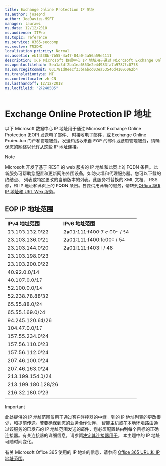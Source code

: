```yaml
---
title: Exchange Online Protection IP 地址
ms.author: josephd
author: JoeDavies-MSFT
manager: laurawi
ms.date: 12/12/2018
ms.audience: ITPro
ms.topic: reference
ms.service: O365-seccomp
ms.custom: TN2DMC
localization_priority: Normal
ms.assetid: eb14f38b-7b55-4a47-84a0-4a56a59e4111
description: 以下 Microsoft 数据中心 IP 地址用于通过 Microsoft Exchange Online Protection (EOP) 发送电子邮件、 时接收电子邮件，或 Exchange Online Protection 门户和管理服务。发送和接收来自 EOP 的邮件或使用管理服务，请确保您的网络以允许从这些 IP 地址连接。
ms.openlocfilehash: 5ea1a3df2ba1ea6853e2e44983fa7a97877c0778
ms.sourcegitcommit: 031781d0eecf33baabcd03ea53546d41076062b4
ms.translationtype: MT
ms.contentlocale: zh-CN
ms.lasthandoff: 12/12/2018
ms.locfileid: "27240505"
---
```

# <a name="exchange-online-protection-ip-addresses"></a>Exchange Online Protection IP 地址

以下 Microsoft 数据中心 IP 地址用于通过 Microsoft Exchange Online Protection (EOP) 发送电子邮件、 时接收电子邮件，或 Exchange Online Protection 门户和管理服务。发送和接收来自 EOP 的邮件或使用管理服务，请确保您的网络以允许从这些 IP 地址连接。
 
> [!NOTE]
> Microsoft 开发了基于 REST 的 web 服务的 IP 地址和此页上的 FQDN 条目。此新服务可帮助您配置和更新网络外围设备，如防火墙和代理服务器。您可以下载的终结点、 列表或特定更改的当前版本的列表。此服务将替换的 XML 文档、 RSS 源，和 IP 地址和此页上的 FQDN 条目。若要试用此新的服务，请转到[Office 365 IP 地址和 URL Web 服务](https://docs.microsoft.com/office365/enterprise/office-365-ip-web-service)。 
 
## <a name="eop-ip-address-ranges"></a>EOP IP 地址范围

||||
|:-----|:-----|:-----|
|**IPv4 地址范围** <br/> |**IPv6 地址范围** <br/> |
| 23.103.132.0/22 | 2a01:111:f400:7 c 00:: / 54 |
| 23.103.136.0/21 | 2a01:111:f400:fc00:: / 54 |
| 23.103.144.0/20 | 2a01:111:f403:: / 48 |
| 23.103.198.0/23 |  |
| 23.103.200.0/22 |  |
| 40.92.0.0/14 |  |
| 40.107.0.0/17 |  |
| 52.100.0.0/14 |  |
| 52.238.78.88/32 |  |
| 65.55.88.0/24 |  |
| 65.55.169.0/24 |  |
| 94.245.120.64/26 |  |
| 104.47.0.0/17 |  |
| 157.55.234.0/24 |  |
| 157.56.110.0/23 |  |
| 157.56.112.0/24 |  |
| 207.46.100.0/24 |  |
| 207.46.163.0/24 |  |
| 213.199.154.0/24 |  |
| 213.199.180.128/26 |  |
| 216.32.180.0/23 |  |
||||
 
> [!IMPORTANT]
> 此处提供的 IP 地址范围仅用于通过客户连接器的中继。到的 IP 地址列表的更改很少，和提前传送。若要确保到您的业务合作伙伴、 智能主机或在本地环境路由通过该服务的已发布的 IP 地址范围发送的邮件，您必须配置路由到每个目标的正确连接器。有关连接器的详细信息，请参阅[决定其连接器用于](https://docs.microsoft.com/exchange/mail-flow-best-practices/use-connectors-to-configure-mail-flow/set-up-connectors-to-route-mail)。 本主题中的 IP 地址可随时间变化。  
 
有关 Microsoft Office 365 使用的 IP 地址的信息，请参阅 [Office 365 URL 和 IP 地址范围](https://go.microsoft.com/fwlink/p/?LinkId=324165)。

